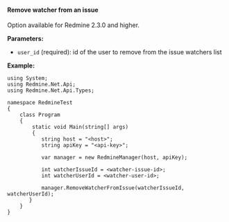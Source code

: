 #### Remove watcher from an issue

Option available for Redmine 2.3.0 and higher.

**Parameters:**
 - `user_id` (required): id of the user to remove from the issue watchers list

**Example:**

    using System;
    using Redmine.Net.Api;
    using Redmine.Net.Api.Types;

    namespace RedmineTest
    {
        class Program
        {
            static void Main(string[] args)
            {
               string host = "<host>";
               string apiKey = "<api-key>";

               var manager = new RedmineManager(host, apiKey);

               int watcherIssueId = <watcher-issue-id>;
               int watcherUserId = <watcher-user-id>;

               manager.RemoveWatcherFromIssue(watcherIssueId, watcherUserId);
           }
        }
    }